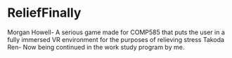 # ReliefFinally
Morgan Howell-
A serious game made for COMP585 that puts the user in a fully immersed VR environment for the purposes of relieving stress
Takoda Ren-
Now being continued in the work study program by me.
